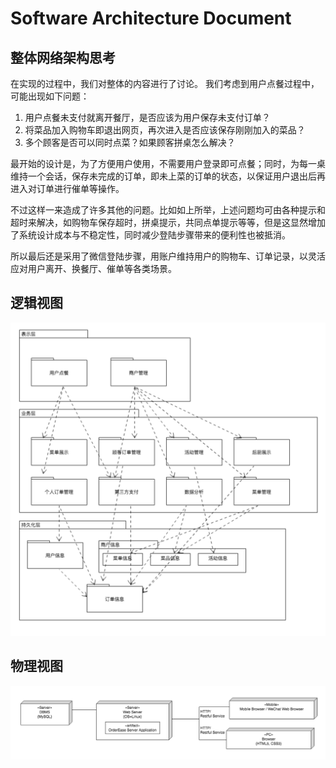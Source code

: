 # Software Architecture Document

## 整体网络架构思考

在实现的过程中，我们对整体的内容进行了讨论。
我们考虑到用户点餐过程中，可能出现如下问题：

1. 用户点餐未支付就离开餐厅，是否应该为用户保存未支付订单？
2. 将菜品加入购物车即退出网页，再次进入是否应该保存刚刚加入的菜品？
3. 多个顾客是否可以同时点菜？如果顾客拼桌怎么解决？

最开始的设计是，为了方便用户使用，不需要用户登录即可点餐；同时，为每一桌维持一个会话，保存未完成的订单，即未上菜的订单的状态，以保证用户退出后再进入对订单进行催单等操作。

不过这样一来造成了许多其他的问题。比如如上所举，上述问题均可由各种提示和超时来解决，如购物车保存超时，拼桌提示，共同点单提示等等，但是这显然增加了系统设计成本与不稳定性，同时减少登陆步骤带来的便利性也被抵消。

所以最后还是采用了微信登陆步骤，用账户维持用户的购物车、订单记录，以灵活应对用户离开、换餐厅、催单等各类场景。

## 逻辑视图

![Logic Model](assets/logic-model.png)

## 物理视图

![Physical Model](assets/physical-model.png)
